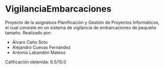 # VigilanciaEmbarcaciones
Proyecto de la asignatura Planificación y Gestión de Proyectos Informáticos, el cual consiste en un sistema de vigilancia de embarcaciones de pequeño tamaño.
Realizado por:
- Álvaro Caño Soto
- Alejandro Cuevas Fernández
- Antonio Labandón Mateos

Calificación obtenida: 8.5/10.0
